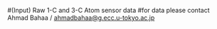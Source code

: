 #(Input) Raw 1-C and 3-C Atom sensor data 
#for data please contact Ahmad Bahaa / ahmadbahaa@g.ecc.u-tokyo.ac.jp
